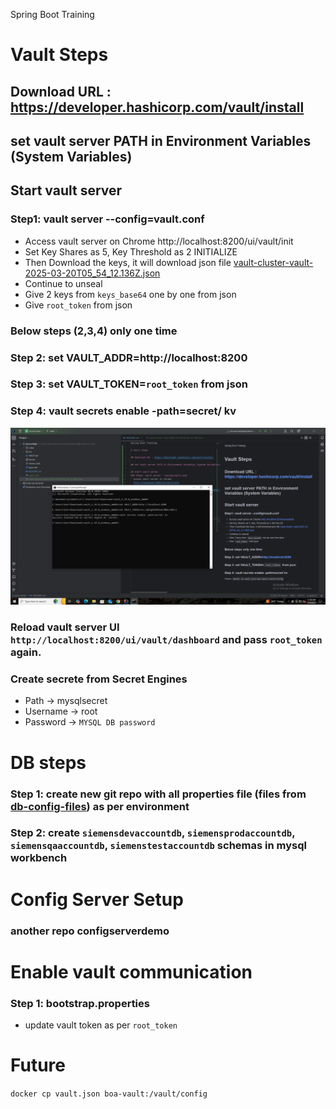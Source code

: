 Spring Boot Training

# Vault Steps

## Download URL : https://developer.hashicorp.com/vault/install

## set vault server PATH in Environment Variables (System Variables)

## Start vault server
### Step1: vault server --config=vault.conf
- Access vault server on Chrome 
  http://localhost:8200/ui/vault/init
- Set Key Shares as 5, Key Threshold as 2 INITIALIZE
- Then Download the keys, it will download json file [vault-cluster-vault-2025-03-20T05_54_12.136Z.json](vault-cluster-vault-2025-03-20T05_54_12.136Z.json)
- Continue to unseal
- Give 2 keys from `keys_base64` one by one from json
- Give `root_token` from json

### Below steps (2,3,4) only one time
### Step 2: set VAULT_ADDR=http://localhost:8200
### Step 3: set VAULT_TOKEN=`root_token` from json
### Step 4: vault secrets enable -path=secret/ kv

![img.png](img.png)

### Reload vault server UI `http://localhost:8200/ui/vault/dashboard` and pass `root_token` again.

### Create secrete from Secret Engines
- Path -> mysqlsecret
- Username -> root
- Password -> `MYSQL DB password`

# DB steps
### Step 1: create new git repo with all properties file (files from [db-config-files](db-config-files)) as per environment
### Step 2: create `siemensdevaccountdb`, `siemensprodaccountdb`, `siemensqaaccountdb`, `siemenstestaccountdb` schemas in mysql workbench

# Config Server Setup
### another repo configserverdemo

# Enable vault communication
### Step 1: bootstrap.properties
- update vault token as per `root_token`

#

# Future
```docker cp vault.json boa-vault:/vault/config```